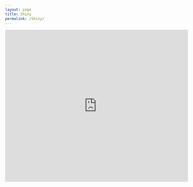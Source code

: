 ```yaml
---
layout: page
title: Shiny
permalink: /Shiny/
---
```

<p align="center">
<iframe src="https://luqingan.shinyapps.io/law_of_iterated_logarithm/" style="border:none;width:600px;height:500px;"></iframe>
<p>
